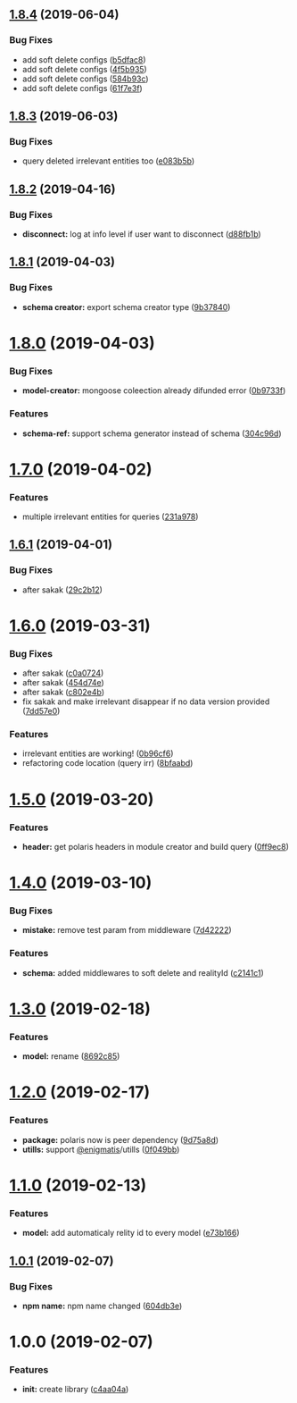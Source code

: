 ## [1.8.4](https://github.com/Enigmatis/mongo-driver/compare/v1.8.3...v1.8.4) (2019-06-04)


### Bug Fixes

* add soft delete configs ([b5dfac8](https://github.com/Enigmatis/mongo-driver/commit/b5dfac8))
* add soft delete configs ([4f5b935](https://github.com/Enigmatis/mongo-driver/commit/4f5b935))
* add soft delete configs ([584b93c](https://github.com/Enigmatis/mongo-driver/commit/584b93c))
* add soft delete configs ([61f7e3f](https://github.com/Enigmatis/mongo-driver/commit/61f7e3f))

## [1.8.3](https://github.com/Enigmatis/mongo-driver/compare/v1.8.2...v1.8.3) (2019-06-03)


### Bug Fixes

* query deleted irrelevant entities too ([e083b5b](https://github.com/Enigmatis/mongo-driver/commit/e083b5b))

## [1.8.2](https://github.com/Enigmatis/mongo-driver/compare/v1.8.1...v1.8.2) (2019-04-16)


### Bug Fixes

* **disconnect:** log at info level if user want to disconnect ([d88fb1b](https://github.com/Enigmatis/mongo-driver/commit/d88fb1b))

## [1.8.1](https://github.com/Enigmatis/mongo-driver/compare/v1.8.0...v1.8.1) (2019-04-03)


### Bug Fixes

* **schema creator:** export schema creator type ([9b37840](https://github.com/Enigmatis/mongo-driver/commit/9b37840))

# [1.8.0](https://github.com/Enigmatis/mongo-driver/compare/v1.7.0...v1.8.0) (2019-04-03)


### Bug Fixes

* **model-creator:** mongoose coleection already difunded error ([0b9733f](https://github.com/Enigmatis/mongo-driver/commit/0b9733f))


### Features

* **schema-ref:** support schema generator instead of schema ([304c96d](https://github.com/Enigmatis/mongo-driver/commit/304c96d))

# [1.7.0](https://github.com/Enigmatis/mongo-driver/compare/v1.6.1...v1.7.0) (2019-04-02)


### Features

* multiple irrelevant entities for queries ([231a978](https://github.com/Enigmatis/mongo-driver/commit/231a978))

## [1.6.1](https://github.com/Enigmatis/mongo-driver/compare/v1.6.0...v1.6.1) (2019-04-01)


### Bug Fixes

* after sakak ([29c2b12](https://github.com/Enigmatis/mongo-driver/commit/29c2b12))

# [1.6.0](https://github.com/Enigmatis/mongo-driver/compare/v1.5.0...v1.6.0) (2019-03-31)


### Bug Fixes

* after sakak ([c0a0724](https://github.com/Enigmatis/mongo-driver/commit/c0a0724))
* after sakak ([454d74e](https://github.com/Enigmatis/mongo-driver/commit/454d74e))
* after sakak ([c802e4b](https://github.com/Enigmatis/mongo-driver/commit/c802e4b))
* fix sakak and make irrelevant disappear if no data version provided ([7dd57e0](https://github.com/Enigmatis/mongo-driver/commit/7dd57e0))


### Features

* irrelevant entities are working! ([0b96cf6](https://github.com/Enigmatis/mongo-driver/commit/0b96cf6))
* refactoring code location (query irr) ([8bfaabd](https://github.com/Enigmatis/mongo-driver/commit/8bfaabd))

# [1.5.0](https://github.com/Enigmatis/mongo-driver/compare/v1.4.0...v1.5.0) (2019-03-20)


### Features

* **header:** get polaris headers in module creator and build query ([0ff9ec8](https://github.com/Enigmatis/mongo-driver/commit/0ff9ec8))

# [1.4.0](https://github.com/Enigmatis/mongo-driver/compare/v1.3.0...v1.4.0) (2019-03-10)


### Bug Fixes

* **mistake:** remove test param from middleware ([7d42222](https://github.com/Enigmatis/mongo-driver/commit/7d42222))


### Features

* **schema:** added  middlewares to soft delete and realityId ([c2141c1](https://github.com/Enigmatis/mongo-driver/commit/c2141c1))

# [1.3.0](https://github.com/Enigmatis/mongo-driver/compare/v1.2.0...v1.3.0) (2019-02-18)


### Features

* **model:** rename ([8692c85](https://github.com/Enigmatis/mongo-driver/commit/8692c85))

# [1.2.0](https://github.com/Enigmatis/mongo-driver/compare/v1.1.0...v1.2.0) (2019-02-17)


### Features

* **package:** polaris now is peer dependency ([9d75a8d](https://github.com/Enigmatis/mongo-driver/commit/9d75a8d))
* **utills:** support [@enigmatis](https://github.com/enigmatis)/utills ([0f049bb](https://github.com/Enigmatis/mongo-driver/commit/0f049bb))

# [1.1.0](https://github.com/Enigmatis/mongo-driver/compare/v1.0.1...v1.1.0) (2019-02-13)


### Features

* **model:** add automaticaly relity id to every model ([e73b166](https://github.com/Enigmatis/mongo-driver/commit/e73b166))

## [1.0.1](https://github.com/Enigmatis/mongo-driver/compare/v1.0.0...v1.0.1) (2019-02-07)


### Bug Fixes

* **npm name:** npm name changed ([604db3e](https://github.com/Enigmatis/mongo-driver/commit/604db3e))

# 1.0.0 (2019-02-07)


### Features

* **init:** create library ([c4aa04a](https://github.com/Enigmatis/mongo-driver/commit/c4aa04a))
